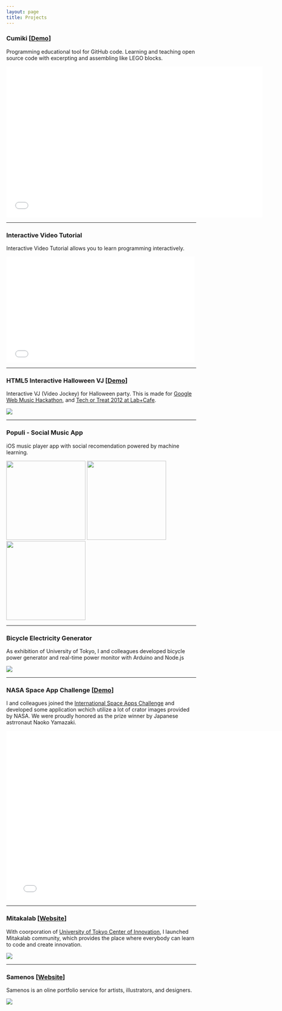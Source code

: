 ```yaml
---
layout: page
title: Projects
---
```


### Cumiki [[Demo](http://cumiki.com/demo)]

Programming educational tool for GitHub code.
Learning and teaching open source code with excerpting and assembling like LEGO blocks.

<div class="video-container">
<iframe src="//player.vimeo.com/video/80601209" width="680" height="400" frameborder="0" webkitallowfullscreen mozallowfullscreen allowfullscreen></iframe>
</div>


---


### Interactive Video Tutorial

Interactive Video Tutorial allows you to learn programming interactively.

<div class="video-container">
<iframe src="//player.vimeo.com/video/110672329" width="500" height="281" frameborder="0" webkitallowfullscreen mozallowfullscreen allowfullscreen></iframe>
</div>

---

### HTML5 Interactive Halloween VJ [[Demo](http://halloween.ryooopan.com)]

Interactive VJ (Video Jockey) for Halloween party.
This is made for [Google Web Music Hackathon](http://googledevjp.blogspot.jp/2013/09/1019-web-music.html), and [Tech or Treat 2012 at Lab+Cafe](http://lab-cafe.net/page/).

![](/images/halloween.png)


---


### Populi - Social Music App

iOS music player app with social recomendation powered by machine learning.


<img src="/images/populi-1.png" width="210px"></img>
<img src="/images/populi-2.png" width="210px"></img>
<img src="/images/populi-4.png" width="210px"></img>


---

### Bicycle Electricity Generator

As exhibition of University of Tokyo, I and colleagues developed bicycle power generator and real-time power monitor with Arduino and Node.js 

![](/images/bicycle.png)

---

### NASA Space App Challenge [[Demo](http://craters.heroku.com)]

I and colleagues joined the [International Space Apps Challenge](https://2012.spaceappschallenge.org/home/) and developed some application wchich utilize a lot of crator images provided by NASA. 
We were proudly honored as the prize winner by Japanese astrronaut Naoko Yamazaki.

<div class="video-container">
<iframe src="//player.vimeo.com/video/76111555" width="780" height="450" frameborder="0" webkitallowfullscreen mozallowfullscreen allowfullscreen></iframe>
</div>

---

### Mitakalab [[Website](http://developer.mitakalab.com)]

With coorporation of [University of Tokyo Center of Innovation](http://www.ducr.u-tokyo.ac.jp/en/), I launched Mitakalab community, which provides the place where everybody can learn to code and create innovation.

![](/images/mitakalab.png)

---

### Samenos [[Website](http://samenos.com)]

Samenos is an oline portfolio service for artists, illustrators, and designers.

![](/images/samenos.png)




